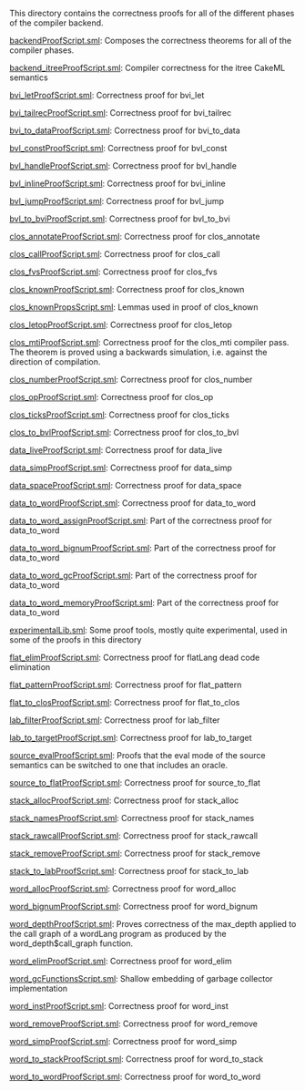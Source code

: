 This directory contains the correctness proofs for all of the
different phases of the compiler backend.

[backendProofScript.sml](backendProofScript.sml):
Composes the correctness theorems for all of the compiler phases.

[backend_itreeProofScript.sml](backend_itreeProofScript.sml):
Compiler correctness for the itree CakeML semantics

[bvi_letProofScript.sml](bvi_letProofScript.sml):
Correctness proof for bvi_let

[bvi_tailrecProofScript.sml](bvi_tailrecProofScript.sml):
Correctness proof for bvi_tailrec

[bvi_to_dataProofScript.sml](bvi_to_dataProofScript.sml):
Correctness proof for bvi_to_data

[bvl_constProofScript.sml](bvl_constProofScript.sml):
Correctness proof for bvl_const

[bvl_handleProofScript.sml](bvl_handleProofScript.sml):
Correctness proof for bvl_handle

[bvl_inlineProofScript.sml](bvl_inlineProofScript.sml):
Correctness proof for bvi_inline

[bvl_jumpProofScript.sml](bvl_jumpProofScript.sml):
Correctness proof for bvl_jump

[bvl_to_bviProofScript.sml](bvl_to_bviProofScript.sml):
Correctness proof for bvl_to_bvi

[clos_annotateProofScript.sml](clos_annotateProofScript.sml):
Correctness proof for clos_annotate

[clos_callProofScript.sml](clos_callProofScript.sml):
Correctness proof for clos_call

[clos_fvsProofScript.sml](clos_fvsProofScript.sml):
Correctness proof for clos_fvs

[clos_knownProofScript.sml](clos_knownProofScript.sml):
Correctness proof for clos_known

[clos_knownPropsScript.sml](clos_knownPropsScript.sml):
Lemmas used in proof of clos_known

[clos_letopProofScript.sml](clos_letopProofScript.sml):
Correctness proof for clos_letop

[clos_mtiProofScript.sml](clos_mtiProofScript.sml):
Correctness proof for the clos_mti compiler pass. The theorem is
proved using a backwards simulation, i.e. against the direction of
compilation.

[clos_numberProofScript.sml](clos_numberProofScript.sml):
Correctness proof for clos_number

[clos_opProofScript.sml](clos_opProofScript.sml):
Correctness proof for clos_op

[clos_ticksProofScript.sml](clos_ticksProofScript.sml):
Correctness proof for clos_ticks

[clos_to_bvlProofScript.sml](clos_to_bvlProofScript.sml):
Correctness proof for clos_to_bvl

[data_liveProofScript.sml](data_liveProofScript.sml):
Correctness proof for data_live

[data_simpProofScript.sml](data_simpProofScript.sml):
Correctness proof for data_simp

[data_spaceProofScript.sml](data_spaceProofScript.sml):
Correctness proof for data_space

[data_to_wordProofScript.sml](data_to_wordProofScript.sml):
Correctness proof for data_to_word

[data_to_word_assignProofScript.sml](data_to_word_assignProofScript.sml):
Part of the correctness proof for data_to_word

[data_to_word_bignumProofScript.sml](data_to_word_bignumProofScript.sml):
Part of the correctness proof for data_to_word

[data_to_word_gcProofScript.sml](data_to_word_gcProofScript.sml):
Part of the correctness proof for data_to_word

[data_to_word_memoryProofScript.sml](data_to_word_memoryProofScript.sml):
Part of the correctness proof for data_to_word

[experimentalLib.sml](experimentalLib.sml):
Some proof tools, mostly quite experimental, used in some of
the proofs in this directory

[flat_elimProofScript.sml](flat_elimProofScript.sml):
Correctness proof for flatLang dead code elimination

[flat_patternProofScript.sml](flat_patternProofScript.sml):
Correctness proof for flat_pattern

[flat_to_closProofScript.sml](flat_to_closProofScript.sml):
Correctness proof for flat_to_clos

[lab_filterProofScript.sml](lab_filterProofScript.sml):
Correctness proof for lab_filter

[lab_to_targetProofScript.sml](lab_to_targetProofScript.sml):
Correctness proof for lab_to_target

[source_evalProofScript.sml](source_evalProofScript.sml):
Proofs that the eval mode of the source semantics can
be switched to one that includes an oracle.

[source_to_flatProofScript.sml](source_to_flatProofScript.sml):
Correctness proof for source_to_flat

[stack_allocProofScript.sml](stack_allocProofScript.sml):
Correctness proof for stack_alloc

[stack_namesProofScript.sml](stack_namesProofScript.sml):
Correctness proof for stack_names

[stack_rawcallProofScript.sml](stack_rawcallProofScript.sml):
Correctness proof for stack_rawcall

[stack_removeProofScript.sml](stack_removeProofScript.sml):
Correctness proof for stack_remove

[stack_to_labProofScript.sml](stack_to_labProofScript.sml):
Correctness proof for stack_to_lab

[word_allocProofScript.sml](word_allocProofScript.sml):
Correctness proof for word_alloc

[word_bignumProofScript.sml](word_bignumProofScript.sml):
Correctness proof for word_bignum

[word_depthProofScript.sml](word_depthProofScript.sml):
Proves correctness of the max_depth applied to the call graph of a
wordLang program as produced by the word_depth$call_graph function.

[word_elimProofScript.sml](word_elimProofScript.sml):
Correctness proof for word_elim

[word_gcFunctionsScript.sml](word_gcFunctionsScript.sml):
Shallow embedding of garbage collector implementation

[word_instProofScript.sml](word_instProofScript.sml):
Correctness proof for word_inst

[word_removeProofScript.sml](word_removeProofScript.sml):
Correctness proof for word_remove

[word_simpProofScript.sml](word_simpProofScript.sml):
Correctness proof for word_simp

[word_to_stackProofScript.sml](word_to_stackProofScript.sml):
Correctness proof for word_to_stack

[word_to_wordProofScript.sml](word_to_wordProofScript.sml):
Correctness proof for word_to_word
